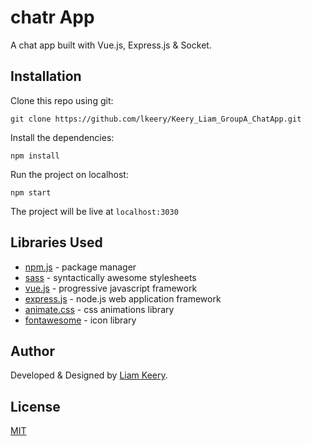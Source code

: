 # chatr App

A chat app built with Vue.js, Express.js & Socket.

## Installation

Clone this repo using git:

```
git clone https://github.com/lkeery/Keery_Liam_GroupA_ChatApp.git
```

Install the dependencies:

```
npm install
```

Run the project on localhost:

```
npm start
```
The project will be live at ```localhost:3030```

## Libraries Used
* [npm.js](https://www.npmjs.com/) - package manager
* [sass](https://sass-lang.com/) - syntactically awesome stylesheets
* [vue.js](https://vuejs.org/) - progressive javascript framework
* [express.js](https://expressjs.com/) - node.js web application framework
* [animate.css](https://animate.css/) - css animations library
* [fontawesome](https://fontawesome.com/) - icon library



## Author

Developed & Designed by [Liam Keery](https://liamkeery.com).


## License
[MIT](https://choosealicense.com/licenses/mit/)

